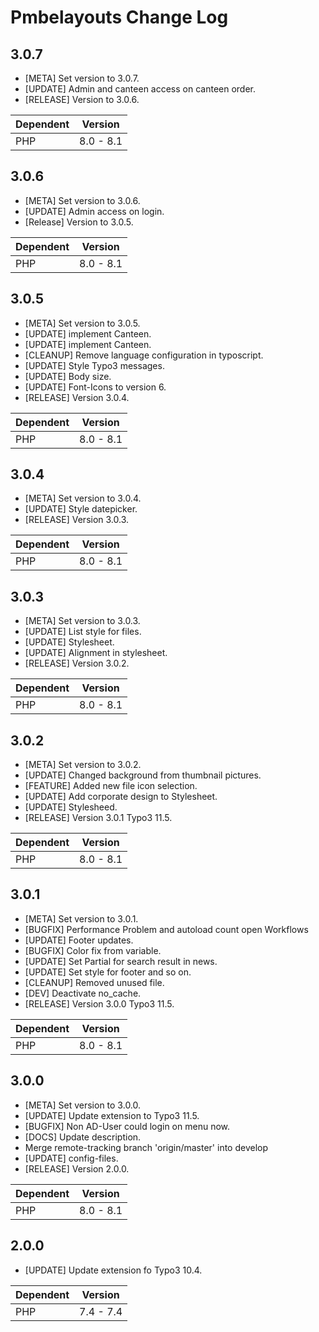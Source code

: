 # Pmbelayouts Change Log

## 3.0.7

* [META] Set version to 3.0.7.
* [UPDATE] Admin and canteen access on canteen order.
* [RELEASE] Version to 3.0.6.

| Dependent | Version   |
|-----------|-----------|
| PHP       | 8.0 - 8.1 |

## 3.0.6

* [META] Set version to 3.0.6.
* [UPDATE] Admin access on login.
* [Release] Version to 3.0.5.

| Dependent | Version   |
|-----------|-----------|
| PHP       | 8.0 - 8.1 |

## 3.0.5

* [META] Set version to 3.0.5.
* [UPDATE] implement Canteen.
* [UPDATE] implement Canteen.
* [CLEANUP] Remove language configuration in typoscript.
* [UPDATE] Style Typo3 messages.
* [UPDATE] Body size.
* [UPDATE] Font-Icons to version 6.
* [RELEASE] Version 3.0.4.

| Dependent | Version   |
|-----------|-----------|
| PHP       | 8.0 - 8.1 |

## 3.0.4

* [META] Set version to 3.0.4.
* [UPDATE] Style datepicker.
* [RELEASE] Version 3.0.3.

| Dependent | Version   |
|-----------|-----------|
| PHP       | 8.0 - 8.1 |

## 3.0.3

* [META] Set version to 3.0.3.
* [UPDATE] List style for files.
* [UPDATE] Stylesheet.
* [UPDATE] Alignment in stylesheet.
* [RELEASE] Version 3.0.2.

| Dependent | Version   |
|-----------|-----------|
| PHP       | 8.0 - 8.1 |

## 3.0.2

* [META] Set version to 3.0.2.
* [UPDATE] Changed background from thumbnail pictures.
* [FEATURE] Added new file icon selection.
* [UPDATE] Add corporate design to Stylesheet.
* [UPDATE] Stylesheed.
* [RELEASE] Version 3.0.1 Typo3 11.5.

| Dependent | Version   |
|-----------|-----------|
| PHP       | 8.0 - 8.1 |

## 3.0.1

* [META] Set version to 3.0.1.
* [BUGFIX] Performance Problem and autoload count open Workflows
* [UPDATE] Footer updates.
* [BUGFIX] Color fix from variable.
* [UPDATE] Set Partial for search result in news.
* [UPDATE] Set style for footer and so on.
* [CLEANUP] Removed unused file.
* [DEV] Deactivate no_cache.
* [RELEASE] Version 3.0.0 Typo3 11.5.

| Dependent | Version   |
|-----------|-----------|
| PHP       | 8.0 - 8.1 |

## 3.0.0

* [META] Set version to 3.0.0.
* [UPDATE] Update extension to Typo3 11.5.
* [BUGFIX] Non AD-User could login on menu now.
* [DOCS] Update description.
* Merge remote-tracking branch 'origin/master' into develop
* [UPDATE] config-files.
* [RELEASE] Version 2.0.0.

| Dependent | Version   |
|-----------|-----------|
| PHP       | 8.0 - 8.1 |

## 2.0.0

- [UPDATE] Update extension fo Typo3 10.4.

| Dependent | Version   |
|-----------|-----------|
| PHP       | 7.4 - 7.4 |